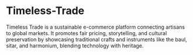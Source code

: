 # Timeless-Trade
Timeless Trade is a sustainable e-commerce platform connecting artisans to global markets. It promotes fair pricing, storytelling, and cultural preservation by showcasing traditional crafts and instruments like the baul, sitar, and harmonium, blending technology with heritage.
